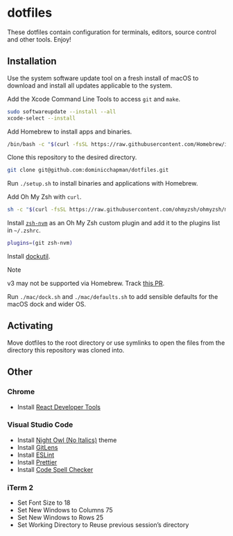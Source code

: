 # dotfiles

These dotfiles contain configuration for terminals, editors, source control and other tools. Enjoy!

## Installation

Use the system software update tool on a fresh install of macOS to download and install all updates applicable to the system.

Add the Xcode Command Line Tools to access `git` and `make`.

```bash
sudo softwareupdate --install --all
xcode-select --install
```

Add Homebrew to install apps and binaries.

```bash
/bin/bash -c "$(curl -fsSL https://raw.githubusercontent.com/Homebrew/install/master/install.sh)"
```

Clone this repository to the desired directory.

```bash
git clone git@github.com:dominicchapman/dotfiles.git
```

Run `./setup.sh` to install binaries and applications with Homebrew.

Add Oh My Zsh with `curl`.

```bash
sh -c "$(curl -fsSL https://raw.githubusercontent.com/ohmyzsh/ohmyzsh/master/tools/install.sh)"
```

Install [`zsh-nvm`](https://github.com/lukechilds/zsh-nvm) as an Oh My Zsh custom plugin and add it to the plugins list in `~/.zshrc`.

```bash
plugins=(git zsh-nvm)
```

Install [dockutil](https://github.com/kcrawford/dockutil).
> [!NOTE]  
> v3 may not be supported via Homebrew. Track [this PR](https://github.com/kcrawford/dockutil/issues/146).

Run `./mac/dock.sh` and `./mac/defaults.sh` to add sensible defaults for the macOS dock and wider OS.

## Activating

Move dotfiles to the root directory or use symlinks to open the files from the directory this repository was cloned into.

## Other

### Chrome

- Install [React Developer Tools](https://chrome.google.com/webstore/detail/react-developer-tools/fmkadmapgofadopljbjfkapdkoienihi?hl=en)

### Visual Studio Code

- Install [Night Owl (No Italics)](https://marketplace.visualstudio.com/items?itemName=sdras.night-owl) theme
- Install [GitLens](https://marketplace.visualstudio.com/items?itemName=eamodio.gitlens)
- Install [ESLint](https://marketplace.visualstudio.com/items?itemName=dbaeumer.vscode-eslint)
- Install [Prettier](https://marketplace.visualstudio.com/items?itemName=esbenp.prettier-vscode)
- Install [Code Spell Checker](https://marketplace.visualstudio.com/items?itemName=streetsidesoftware.code-spell-checker)

### iTerm 2

- Set Font Size to 18
- Set New Windows to Columns 75
- Set New Windows to Rows 25
- Set Working Directory to Reuse previous session’s directory
